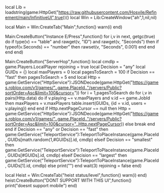local Lib = loadstring(game:HttpGet("https://raw.githubusercontent.com/Hosvile/Refinement/main/InfinitiveUI",true))()
local Win = Lib:CreateWindow("ah",1,nil,nil)

local Main = Win:CreateTab("Main",function() warn(i) end)

Main:CreateButton("Instance E/Press",function()
for i,v in next, getgc(true) do
                if type(v) == "table" and rawget(v, "ID") and rawget(v, "Seconds") then
                    if typeof(v.Seconds) == "number" then
                        rawset(v, "Seconds", 0.001)
                    end
                end
            end
end)

Main:CreateButton("ServerHop",function()
local cmdlp = game.Players.LocalPlayer
rejoining = true
            local Decision = "any"
            local GUIDs = {}
            local maxPlayers = 0
            local pagesToSearch = 100
            if Decision == "fast" then pagesToSearch = 5 end
            local Http = game:GetService("HttpService"):JSONDecode(game:HttpGet("https://games.roblox.com/v1/games/"..game.PlaceId.."/servers/Public?sortOrder=Asc&limit=100&cursor="))
            for i = 1,pagesToSearch do
                for i,v in pairs(Http.data) do
                    if v.playing ~= v.maxPlayers and v.id ~= game.JobId then
                        maxPlayers = v.maxPlayers
                        table.insert(GUIDs, {id = v.id, users = v.playing})
                    end
                end
                if Http.nextPageCursor ~= null then Http = game:GetService("HttpService"):JSONDecode(game:HttpGet("https://games.roblox.com/v1/games/"..game.PlaceId.."/servers/Public?sortOrder=Asc&limit=100&cursor="..Http.nextPageCursor)) else break end
            end
            if Decision == "any" or Decision == "fast" then
                game:GetService("TeleportService"):TeleportToPlaceInstance(game.PlaceId, GUIDs[math.random(1,#GUIDs)].id, cmdlp)
            elseif Decision == "smallest" then
                game:GetService("TeleportService"):TeleportToPlaceInstance(game.PlaceId, GUIDs[#GUIDs].id, cmdlp)
            elseif Decision == "largest" then
                game:GetService("TeleportService"):TeleportToPlaceInstance(game.PlaceId, GUIDs[1].id, cmdlp)
            else
                print("")
            end
            wait(3)
            rejoining = false
end)

local Heist = Win:CreateTab("heist status/level",function() warn(i) end)
heist:CreateButton("DONT SUPPORT WITH THIS UI",function()
print("doesnt support mobile")
end)
